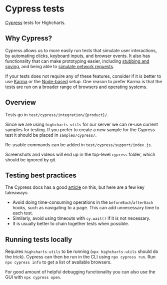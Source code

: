 # Cypress tests

[Cypress](https://docs.cypress.io/) tests for Highcharts.

## Why Cypress?

Cypress allows us to more easily run tests that simulate user interactions, by automating clicks, keyboard inputs, and browser events. It also has functionality that can make prototyping easier, including [stubbing and spying](https://docs.cypress.io/guides/guides/stubs-spies-and-clocks), and being able to [simulate network requests](https://docs.cypress.io/guides/guides/network-requests).

If your tests does not require any of these features, consider if it is better to use [Karma](../readme.md) or the [Node-based](../ts-node-unit-tests/readme.md) setup. One reason to prefer Karma is that the tests are run on a broader range of browsers and operating systems.

## Overview

Tests go in `test/cypress/integration/{product}/`.

Since we are using `highcharts-utils` for our server we can re-use current samples for testing. If you prefer to create a new sample for the Cypress test it should be placed in `samples/cypress/`.

Re-usable commands can be added in `test/cypress/support/index.js`.

Screenshots and videos will end up in the top-level `cypress` folder, which should be ignored by git.

## Testing best practices

The Cypress docs has a good [article](https://docs.cypress.io/guides/references/best-practices) on this, but here are a few key takeaways:

-   Avoid doing time-consuming operations in the `beforeEach`/`afterEach` hooks, such as navigating to a page. This can add unnecessary time to each test.
-   Similarly, avoid using timeouts with `cy.wait()` if it is not necessary.
-   It is usually better to chain together tests when possible.

## Running tests locally

Requires `highcharts-utils` to be running (`npx highcharts-utils` should do the trick). Cypress can then be run in the CLI using `npx cypress run`. Run `npx cypress info` to get a list of available browsers.

For good amount of helpful debugging functionality you can also use the GUI with `npx cypress open`.
